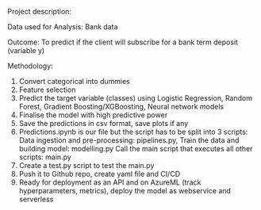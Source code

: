 Project description:

Data used for Analysis: Bank data

Outcome: To predict if the client will subscribe for a bank term deposit (variable y)

Methodology:
1. Convert categorical into dummies
2. Feature selection
3. Predict the target variable (classes) using Logistic Regression, Random Forest, Gradient Boosting/XGBoosting, Neural network models
4. Finalise the model with high predictive power
5. Save the predictions in csv format, save plots if any 
6. Predictions.ipynb is our file but the script has to be split into 3 scripts:
   Data ingestion and pre-processing: pipelines.py, 
   Train the data and building model: modelling.py
   Call the main script that executes all other scripts: main.py
7. Create a test.py script to test the main.py
8. Push it to Github repo, create yaml file and CI/CD
9. Ready for deployment as an API and on AzureML (track hyperparameters, metrics), deploy the model as webservice and serverless 
